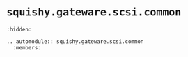 # `squishy.gateware.scsi.common`

```{toctree}
:hidden:
```

```{eval-rst}
.. automodule:: squishy.gateware.scsi.common
  :members:

```
